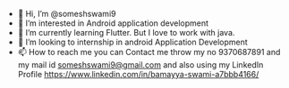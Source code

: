 - 👋 Hi, I’m @someshswami9
- 👀 I’m interested in Android application development
- 🌱 I’m currently learning Flutter. But I love to work with java.
- 💞️ I’m looking to internship in android Application Development
- 📫 How to reach me you can Contact me throw my no 9370687891 and my mail id someshswami9@gmail.com
and also using my LinkedIn Profile https://www.linkedin.com/in/bamayya-swami-a7bbb4166/

<!---
someshswami9/someshswami9 is a ✨ special ✨ repository because its `README.md` (this file) appears on your GitHub profile.
You can click the Preview link to take a look at your changes.
--->
